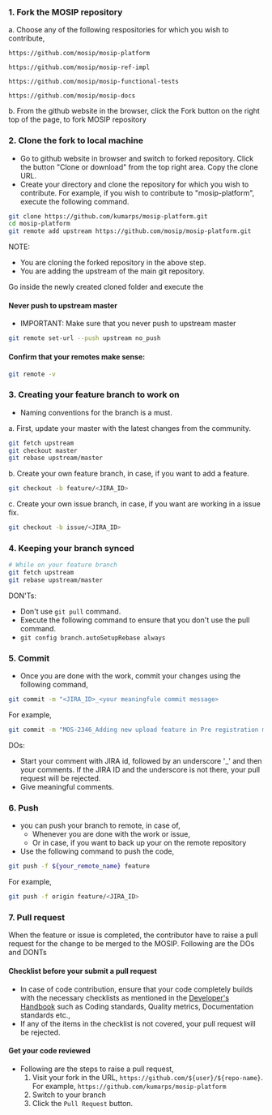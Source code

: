 ### 1. Fork the MOSIP repository

 a. Choose any of the following respositories for which you wish to contribute, 

	https://github.com/mosip/mosip-platform

	https://github.com/mosip/mosip-ref-impl

	https://github.com/mosip/mosip-functional-tests

	https://github.com/mosip/mosip-docs


 b. From the github website in the browser, click the Fork button on the right top of the page, to fork MOSIP repository

### 2. Clone the fork to local machine
 - Go to github website in browser and switch to forked repository. Click the button "Clone or download" from the top right area. Copy the clone URL. 
 - Create your directory and clone the repository for which you wish to contribute. For example, if you wish to contribute to "mosip-platform", execute the following command. 

```sh
git clone https://github.com/kumarps/mosip-platform.git
cd mosip-platform
git remote add upstream https://github.com/mosip/mosip-platform.git
```
NOTE: 
 - You are cloning the forked repository in the above step. 
 - You are adding the upstream of the main git repository. 

Go inside the newly created cloned folder and execute the 

#### Never push to upstream master
 - IMPORTANT: Make sure that you never push to upstream master
 
```sh
git remote set-url --push upstream no_push
```

#### Confirm that your remotes make sense:
```sh
git remote -v
```

### 3. Creating your feature branch to work on

 - Naming conventions for the branch is a must. 

a. First, update your master with the latest changes from the community.

```sh
git fetch upstream
git checkout master
git rebase upstream/master
```

b. Create your own feature branch, in case, if you want to add a feature. 

```sh
git checkout -b feature/<JIRA_ID>
```

c. Create your own issue branch, in case, if you want are working in a issue fix. 

```sh
git checkout -b issue/<JIRA_ID>
```

### 4. Keeping your branch synced

```sh
# While on your feature branch
git fetch upstream
git rebase upstream/master
```

DON'Ts: 
 - Don't use `git pull` command. 
 - Execute the following command to ensure that you don't use the pull command. 
 - `git config branch.autoSetupRebase always`

 
### 5. Commit
 - Once you are done with the work, commit your changes using the following command, 

```sh
git commit -m "<JIRA_ID>_<your meaningfule commit message>
```

For example, 

```sh
git commit -m "MOS-2346_Adding new upload feature in Pre registration module for POA documents"
```

DOs:
 - Start your comment with JIRA id, followed by an underscore '_' and then your comments. If the JIRA ID and the underscore is not there, your pull request will be rejected. 
 - Give meaningful comments.

### 6. Push
 - you can push your branch to remote, in case of, 
	 - Whenever you are done with the work or issue, 
	 - Or in case, if you want to back up your on the remote repository
 - Use the following command to push the code, 

```sh
git push -f ${your_remote_name} feature
```

For example, 
```sh
git push -f origin feature/<JIRA_ID>
```

### 7. Pull request
When the feature or issue is completed, the contributor have to raise a pull request for the change to be merged to the MOSIP. Following are the DOs and DONTs

#### Checklist before your submit a pull request
 - In case of code contribution, ensure that your code completely builds with the necessary checklists as mentioned in the [Developer's Handbook](developers-handbook.md) such as Coding standards, Quality metrics, Documentation standards etc., 
 - If any of the items in the checklist is not covered, your pull request will be rejected. 

#### Get your code reviewed
 - Following are the steps to raise a pull request, 
	1. Visit your fork in the URL, `https://github.com/${user}/${repo-name}`. For example, `https://github.com/kumarps/mosip-platform`
	2. Switch to your branch
	2. Click the `Pull Request` button.
#### 